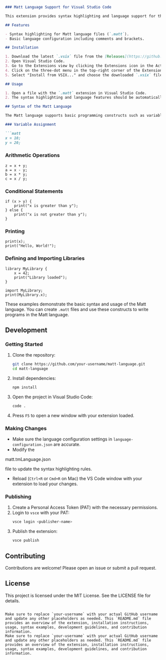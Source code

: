 
```markdown
### Matt Language Support for Visual Studio Code

This extension provides syntax highlighting and language support for the Matt programming language in Visual Studio Code.

## Features

- Syntax highlighting for Matt language files (`.matt`).
- Basic language configuration including comments and brackets.

## Installation

1. Download the latest `.vsix` file from the [Releases](https://github.com/your-username/matt-language/releases) page.
2. Open Visual Studio Code.
3. Go to the Extensions view by clicking the Extensions icon in the Activity Bar on the side of the window or by pressing `Ctrl+Shift+X`.
4. Click on the three-dot menu in the top-right corner of the Extensions view.
5. Select "Install from VSIX..." and choose the downloaded `.vsix` file.

## Usage

1. Open a file with the `.matt` extension in Visual Studio Code.
2. The syntax highlighting and language features should be automatically applied.

## Syntax of the Matt Language

The Matt language supports basic programming constructs such as variable assignments, arithmetic operations, conditional statements, and printing. Below are some examples of the syntax:

### Variable Assignment

```matt
x = 10;
y = 20;
```

### Arithmetic Operations

```matt
z = x + y;
a = x - y;
b = x * y;
c = x / y;
```

### Conditional Statements

```matt
if (x > y) {
    print("x is greater than y");
} else {
    print("x is not greater than y");
}
```

### Printing

```matt
print(x);
print("Hello, World!");
```

### Defining and Importing Libraries

```matt
library MyLibrary {
    x = 42;
    print("Library loaded");
}

import MyLibrary;
print(MyLibrary.x);
```

These examples demonstrate the basic syntax and usage of the Matt language. You can create `.matt` files and use these constructs to write programs in the Matt language.

## Development

### Getting Started

1. Clone the repository:
   ```sh
   git clone https://github.com/your-username/matt-language.git
   cd matt-language
   ```

2. Install dependencies:
   ```sh
   npm install
   ```

3. Open the project in Visual Studio Code:
   ```sh
   code .
   ```

4. Press `F5` to open a new window with your extension loaded.

### Making Changes

- Make sure the language configuration settings in `language-configuration.json` are accurate.
- Modify the 

matt.tmLanguage.json

 file to update the syntax highlighting rules.
- Reload (`Ctrl+R` or `Cmd+R` on Mac) the VS Code window with your extension to load your changes.

### Publishing

1. Create a Personal Access Token (PAT) with the necessary permissions.
2. Login to `vsce` with your PAT:
   ```sh
   vsce login <publisher-name>
   ```
3. Publish the extension:
   ```sh
   vsce publish
   ```

## Contributing

Contributions are welcome! Please open an issue or submit a pull request.

## License

This project is licensed under the MIT License. See the LICENSE file for details.
```

Make sure to replace `your-username` with your actual GitHub username and update any other placeholders as needed. This `README.md` file provides an overview of the extension, installation instructions, usage, syntax examples, development guidelines, and contribution information.
Make sure to replace `your-username` with your actual GitHub username and update any other placeholders as needed. This `README.md` file provides an overview of the extension, installation instructions, usage, syntax examples, development guidelines, and contribution information.

